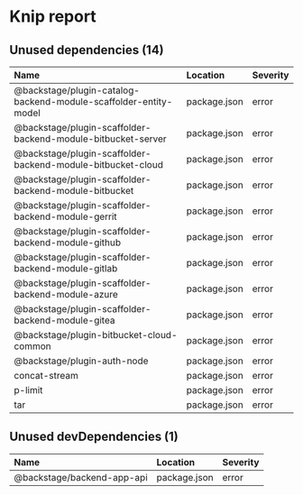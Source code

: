 # Knip report

## Unused dependencies (14)

| Name                                                             | Location     | Severity |
| :--------------------------------------------------------------- | :----------- | :------- |
| @backstage/plugin-catalog-backend-module-scaffolder-entity-model | package.json | error    |
| @backstage/plugin-scaffolder-backend-module-bitbucket-server     | package.json | error    |
| @backstage/plugin-scaffolder-backend-module-bitbucket-cloud      | package.json | error    |
| @backstage/plugin-scaffolder-backend-module-bitbucket            | package.json | error    |
| @backstage/plugin-scaffolder-backend-module-gerrit               | package.json | error    |
| @backstage/plugin-scaffolder-backend-module-github               | package.json | error    |
| @backstage/plugin-scaffolder-backend-module-gitlab               | package.json | error    |
| @backstage/plugin-scaffolder-backend-module-azure                | package.json | error    |
| @backstage/plugin-scaffolder-backend-module-gitea                | package.json | error    |
| @backstage/plugin-bitbucket-cloud-common                         | package.json | error    |
| @backstage/plugin-auth-node                                      | package.json | error    |
| concat-stream                                                    | package.json | error    |
| p-limit                                                          | package.json | error    |
| tar                                                              | package.json | error    |

## Unused devDependencies (1)

| Name                       | Location     | Severity |
| :------------------------- | :----------- | :------- |
| @backstage/backend-app-api | package.json | error    |

